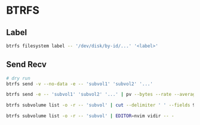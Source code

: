 # BTRFS

## Label

```bash
btrfs filesystem label -- '/dev/disk/by-id/...' '<label>'
```

## Send Recv

```bash
# dry run
btrfs send -v --no-data -e -- 'subvol1' 'subvol2' '...'
```

```bash
btrfs send -e -- 'subvol1' 'subvol2' '...' | pv --bytes --rate --average-rate --timer | btrfs receive -e -- 'subvol'
```

```bash
btrfs subvolume list -o -r -- 'subvol' | cut --delimiter ' ' --fields 9- | xargs --no-run-if-empty -I % -- btrfs property set -f % ro false
```

```bash
btrfs subvolume list -o -r -- 'subvol' | EDITOR=nvim vidir -- -
```
